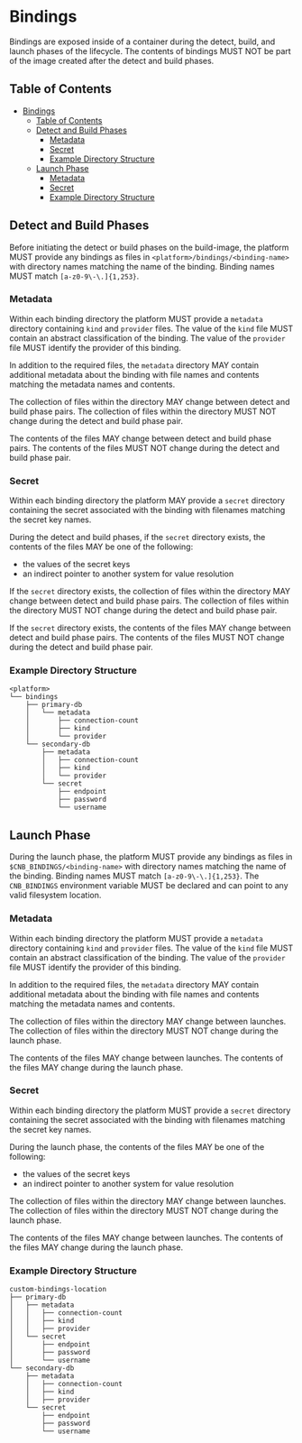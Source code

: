 # Bindings

Bindings are exposed inside of a container during the detect, build, and launch phases of the lifecycle.  The contents of bindings MUST NOT be part of the image created after the detect and build phases.

## Table of Contents

- [Bindings](#bindings)
  - [Table of Contents](#table-of-contents)
  - [Detect and Build Phases](#detect-and-build-phases)
    - [Metadata](#metadata)
    - [Secret](#secret)
    - [Example Directory Structure](#example-directory-structure)
  - [Launch Phase](#launch-phase)
    - [Metadata](#metadata-1)
    - [Secret](#secret-1)
    - [Example Directory Structure](#example-directory-structure-1)

## Detect and Build Phases

Before initiating the detect or build phases on the build-image, the platform MUST provide any bindings as files in `<platform>/bindings/<binding-name>` with directory names matching the name of the binding.  Binding names MUST match `[a-z0-9\-\.]{1,253}`.

### Metadata

Within each binding directory the platform MUST provide a `metadata` directory containing `kind` and `provider` files.  The value of the `kind` file MUST contain an abstract classification of the binding.  The value of the `provider` file MUST identify the provider of this binding.

In addition to the required files, the `metadata` directory MAY contain additional metadata about the binding with file names and contents matching the metadata names and contents.

The collection of files within the directory MAY change between detect and build phase pairs.  The collection of files within the directory MUST NOT change during the detect and build phase pair.

The contents of the files MAY change between detect and build phase pairs.  The contents of the files MUST NOT change during the detect and build phase pair.

### Secret

Within each binding directory the platform MAY provide a `secret` directory containing the secret associated with the binding with filenames matching the secret key names.

During the detect and build phases, if the `secret` directory exists, the contents of the files MAY be one of the following:

* the values of the secret keys
* an indirect pointer to another system for value resolution

If the `secret` directory exists, the collection of files within the directory MAY change between detect and build phase pairs.  The collection of files within the directory MUST NOT change during the detect and build phase pair.

If the `secret` directory exists, the contents of the files MAY change between detect and build phase pairs.  The contents of the files MUST NOT change during the detect and build phase pair.


### Example Directory Structure

```plain
<platform>
└── bindings
    ├── primary-db
    │   └── metadata
    │       ├── connection-count
    │       ├── kind
    │       └── provider
    └── secondary-db
        ├── metadata
        │   ├── connection-count
        │   ├── kind
        │   └── provider
        └── secret
            ├── endpoint
            ├── password
            └── username
```

## Launch Phase

During the launch phase, the platform MUST provide any bindings as files in `$CNB_BINDINGS/<binding-name>` with directory names matching the name of the binding.  Binding names MUST match `[a-z0-9\-\.]{1,253}`.  The `CNB_BINDINGS` environment variable MUST be declared and can point to any valid filesystem location.

### Metadata

Within each binding directory the platform MUST provide a `metadata` directory containing `kind` and `provider` files.  The value of the `kind` file MUST contain an abstract classification of the binding.  The value of the `provider` file MUST identify the provider of this binding.

In addition to the required files, the `metadata` directory MAY contain additional metadata about the binding with file names and contents matching the metadata names and contents.

The collection of files within the directory MAY change between launches.  The collection of files within the directory MUST NOT change during the launch phase.

The contents of the files MAY change between launches.  The contents of the files MAY change during the launch phase.

### Secret

Within each binding directory the platform MUST provide a `secret` directory containing the secret associated with the binding with filenames matching the secret key names.

During the launch phase, the contents of the files MAY be one of the following:

* the values of the secret keys
* an indirect pointer to another system for value resolution

The collection of files within the directory MAY change between launches.  The collection of files within the directory MUST NOT change during the launch phase.

The contents of the files MAY change between launches.  The contents of the files MAY change during the launch phase.

### Example Directory Structure

```plain
custom-bindings-location
├── primary-db
│   ├── metadata
│   │   ├── connection-count
│   │   ├── kind
│   │   ├── provider
│   └── secret
│       ├── endpoint
│       ├── password
│       └── username
└── secondary-db
    ├── metadata
    │   ├── connection-count
    │   ├── kind
    │   ├── provider
    └── secret
        ├── endpoint
        ├── password
        └── username
```
